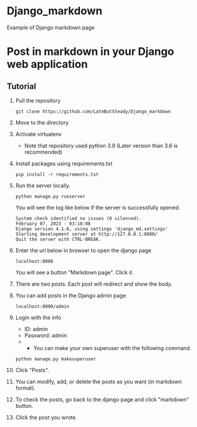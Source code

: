 # Django_markdown
Example of Django markdown page

# Post in markdown in your Django web application #

## Tutorial ##
1. Pull the repository
    ```
    git clone https://github.com/LateButSteady/Django_markdown
    ```
2. Move to the directory

3. Activate virtualenv
    - Note that repository used python 3.9 (Later version than 3.6 is recommended)

4. Install packages using requirements.txt
    ```
    pip install -r requirements.txt
    ```

5. Run the server locally.
    ```
    python manage.py runserver
    ```
   You will see the log like below if the server is successfully opened.
    ```
    System check identified no issues (0 silenced).
    February 07, 2023 - 03:10:08
    Django version 4.1.6, using settings 'django_md.settings'
    Starting development server at http://127.0.0.1:8000/
    Quit the server with CTRL-BREAK.
    ```
      
6. Enter the url below in browser to open the django page
    ```
    localhost:8000
    ```
   You will see a button "Markdown page". Click it.
   
7. There are two posts. Each post will redirect and show the body.

8. You can add posts in the Django admin page
    ```
    localhost:8000/admin
    ```
9. Login with the info
    - ID: admin
    - Password: admin
    - * You can make your own superuser with the following command.
    
    ```
    python manage.py makesuperuser
    ```

10. Click "Posts".

11. You can modify, add, or delete the posts as you want (in markdown format).

12. To check the posts, go back to the django page and click "markdown" button.

13. Click the post you wrote.
